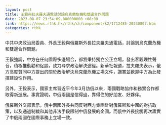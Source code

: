 ```yaml
---
layout: post
title: 王毅與拉夫羅夫通電話討論烏克蘭危機和雙邊合作問題
date: 2023-08-07 23:54:09.000000000 +08:00
link: https://news.rthk.hk/rthk/ch/component/k2/1712485-20230807.htm
categories: rthk
---
```


中共中央政治局委員、外長王毅與俄羅斯外長拉夫羅夫通電話，討論到烏克蘭危機和雙邊合作問題。

王毅強調，中方在任何國際多邊場合，都將秉持獨立公正立場，發出客觀理性聲音，積極推動勸和促談，致力尋求政治解決途徑。新華社報道，拉夫羅夫表示，俄方高度贊同中方提出的關於政治解決烏克蘭危機立場文件，讚賞並歡迎中方為此發揮建設性作用。

另外，王毅表示，國家主席習近平今年3月訪俄以來，兩國戰略協作和務實合作都取得新進展。事實證明，中俄兩國是信得過，靠得住的好朋友、好夥伴。

俄羅斯外交部表示，俄中兩國外長共同反對西方集團針對俄羅斯和中國的對抗政策，以及通過制裁和其他非法手段限制中俄發展的企圖。而俄中外長接觸再次證實了中俄兩國在國際事務上立場一致。
